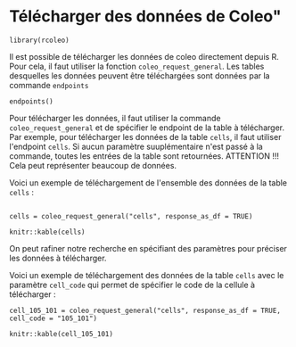 # Télécharger des données de Coleo"

```{r setup}
library(rcoleo)
```

Il est possible de télécharger les données de coleo directement depuis R. Pour cela, il faut utiliser la fonction `coleo_request_general`. Les tables desquelles les données peuvent être téléchargées sont données par la commande `endpoints`

```{r}
endpoints()
```

Pour télécharger les données, il faut utiliser la commande `coleo_request_general` et de spécifier le endpoint de la table à télécharger. Par exemple, pour télécharger les données de la table `cells`, il faut utiliser l'endpoint `cells`. Si aucun paramètre suuplémentaire n'est passé à la commande, toutes les entrées de la table sont retournées. ATTENTION !!! Cela peut représenter beaucoup de données.

Voici un exemple de téléchargement de l'ensemble des données de la table `cells` :

```{r, warning = FALSE}

cells = coleo_request_general("cells", response_as_df = TRUE)

knitr::kable(cells)
```

On peut rafiner notre recherche en spécifiant des paramètres pour préciser les données à télécharger.

Voici un exemple de téléchargement des données de la table `cells` avec le paramètre `cell_code` qui permet de spécifier le code de la cellule à télécharger :

```{r}
cell_105_101 = coleo_request_general("cells", response_as_df = TRUE, cell_code = "105_101")

knitr::kable(cell_105_101)
```